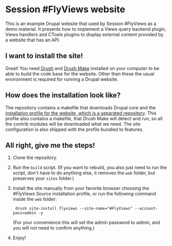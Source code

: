 Session #FlyViews website
======================================

This is an example Drupal website that used by Session #FlyViews as a demo material.  It presents how to implement a Views query backend plugin, Views handlers and CTools plugins to display external content provided by a website that has an API.

I want to install the site!
---------------------------

Great! You need [Drush](http://drupal.org/project/drush) and [Drush Make](http://drupal.org/project/drush_make) installed on your computer to be able to build the code base for the website. Other than these the usual environment is required for running a Drupal website.

How does the installation look like?
------------------------------------

The repository contains a makefile that downloads Drupal core and the [installation profile for the website, which is a separated repository](https://github.com/balintk/Session-FlyViews-Site-profile). This profile also contains a makefile, that Drush Make will detect and run, so all the contrib modules will be downloaded what we need. The site configuration is also shipped with the profile bundled to features.

All right, give me the steps!
-----------------------------

1. Clone the repository.
1. Run the <code>build</code> script. (If you want to rebuild, you also just need to run the script, don't have to do anything else, it removes the <code>web</code> folder, but preserves your <code>sites</code> folder.)
1. Install the site manually from your favorite browser choosing the _#FlyViews Source_ installation profile, or run the following command inside the <code>web</code> folder:

        drush site-install flyviews --site-name="#FlyViews" --account-pass=admin -y

   (For your convenience this will set the admin password to _admin_, and you will not need to confirm anything.)
1. Enjoy!

